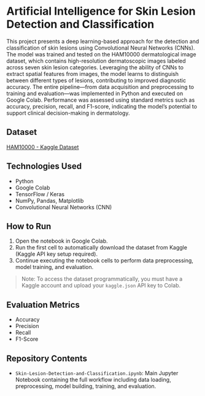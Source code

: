 # Artificial Intelligence for Skin Lesion Detection and Classification

This project presents a deep learning-based approach for the detection and classification of skin lesions using Convolutional Neural Networks (CNNs). The model was trained and tested on the HAM10000 dermatological image dataset, which contains high-resolution dermatoscopic images labeled across seven skin lesion categories. Leveraging the ability of CNNs to extract spatial features from images, the model learns to distinguish between different types of lesions, contributing to improved diagnostic accuracy. The entire pipeline—from data acquisition and preprocessing to training and evaluation—was implemented in Python and executed on Google Colab. Performance was assessed using standard metrics such as accuracy, precision, recall, and F1-score, indicating the model’s potential to support clinical decision-making in dermatology.

## Dataset

[HAM10000 - Kaggle Dataset](https://www.kaggle.com/datasets/kmader/skin-cancer-mnist-ham10000)

## Technologies Used

- Python  
- Google Colab  
- TensorFlow / Keras  
- NumPy, Pandas, Matplotlib  
- Convolutional Neural Networks (CNN)

## How to Run

1. Open the notebook in Google Colab.  
2. Run the first cell to automatically download the dataset from Kaggle (Kaggle API key setup required).  
3. Continue executing the notebook cells to perform data preprocessing, model training, and evaluation.

> Note: To access the dataset programmatically, you must have a Kaggle account and upload your `kaggle.json` API key to Colab.

## Evaluation Metrics

- Accuracy  
- Precision  
- Recall  
- F1-Score  

## Repository Contents

- `Skin-Lesion-Detection-and-Classification.ipynb`: Main Jupyter Notebook containing the full workflow including data loading, preprocessing, model building, training, and evaluation.
